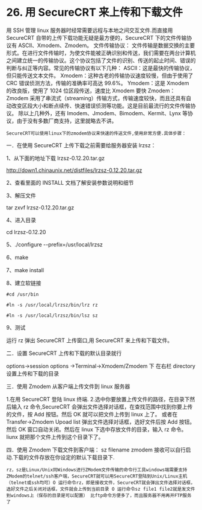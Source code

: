 # 26. 用 SecureCRT 来上传和下载文件

用 SSH 管理 linux 服务器时经常需要远程与本地之间交互文件.而直接用 SecureCRT 自带的上传下载功能无疑是最方便的，SecureCRT 下的文件传输协议有 ASCII、Xmodem、Zmodem。
文件传输协议：
文件传输是数据交换的主要形式。在进行文件传输时，为使文件能被正确识别和传送，我们需要在两台计算机之间建立统一的传输协议。这个协议包括了文件的识别、传送的起止时间、错误的判断与纠正等内容。常见的传输协议有以下几种：
ASCII：这是最快的传输协议，但只能传送文本文件。
Xmodem：这种古老的传输协议速度较慢，但由于使用了 CRC 错误侦测方法，传输的准确率可高达 99.6%。
Ymodem：这是 Xmodem 的改良版，使用了 1024 位区段传送，速度比 Xmodem 要快
Zmodem：Zmodem 采用了串流式（streaming）传输方式，传输速度较快，而且还具有自动改变区段大小和断点续传、快速错误侦测等功能。这是目前最流行的文件传输协议。
除以上几种外，还有 Imodem、Jmodem、Bimodem、Kermit、Lynx 等协议，由于没有多数厂商支持，这里就略去不讲。

    SecureCRT可以使用linux下的zmodem协议来快速的传送文件,使用非常方便.具体步骤：

一．在使用 SecureCRT 上传下载之前需要给服务器安装 lrzsz：

1、从下面的地址下载 lrzsz-0.12.20.tar.gz

http://down1.chinaunix.net/distfiles/lrzsz-0.12.20.tar.gz

2、查看里面的 INSTALL 文档了解安装参数说明和细节

3、解压文件

tar zxvf lrzsz-0.12.20.tar.gz

4、进入目录

cd lrzsz-0.12.20

5、./configure --prefix=/usr/local/lrzsz

6、make

7、make install

8、建立软链接

    #cd /usr/bin

    #ln -s /usr/local/lrzsz/bin/lrz rz

    #ln -s /usr/local/lrzsz/bin/lsz sz

9、测试

运行 rz 弹出 SecureCRT 上传窗口,用 SecureCRT 来上传和下载文件。

二．设置 SecureCRT 上传和下载的默认目录就行

options->session options ->Terminal->Xmodem/Zmodem 下
在右栏 directory 设置上传和下载的目录

三．使用 Zmodem 从客户端上传文件到 linux 服务器

1.在用 SecureCRT 登陆 linux 终端. 2.选中你要放置上传文件的路径，在目录下然后输入 rz 命令,SecureCRT 会弹出文件选择对话框，在查找范围中找到你要上传的文件，按 Add 按钮。然后 OK 就可以把文件上传到 linux 上了。
或者在 Transfer->Zmodem Upoad list 弹出文件选择对话框，选好文件后按 Add 按钮。然后 OK 窗口自动关闭。然后在 linux 下选中存放文件的目录，输入 rz 命令。liunx 就把那个文件上传到这个目录下了。

四．使用 Zmodem 下载文件到客户端：
sz filename
zmodem 接收可以自行启动.下载的文件存放在你设定的默认下载目录下.

    rz，sz是Linux/Unix同Windows进行ZModem文件传输的命令行工具windows端需要支持ZModem的telnet/ssh客户端，SecureCRT就可以用SecureCRT登陆到Unix/Linux主机（telnet或ssh均可）O 运行命令rz，即是接收文件，SecureCRT就会弹出文件选择对话框，选好文件之后关闭对话框，文件就会上传到当前目录 O 运行命令sz file1 file2就是发文件到windows上（保存的目录是可以配置） 比ftp命令方便多了，而且服务器不用再开FTP服务了
